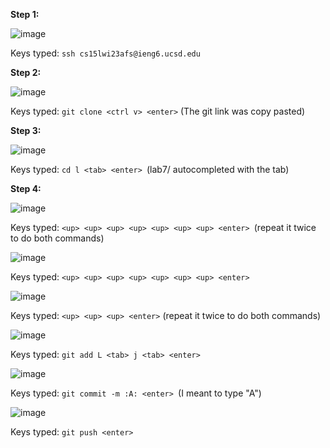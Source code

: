 **Step 1:** 

![image](https://user-images.githubusercontent.com/56902053/221444206-87e3f2e6-9b51-4a3b-91e9-977dbd0bd680.png)  

Keys typed: `ssh cs15lwi23afs@ieng6.ucsd.edu` <enter>  
  
**Step 2:**  

![image](https://user-images.githubusercontent.com/56902053/221444307-116ead18-4c73-4cf5-a589-8302e1dfc004.png)  
  
Keys typed: `git clone <ctrl v> <enter>` (The git link was copy pasted)
  
**Step 3:**  
  
![image](https://user-images.githubusercontent.com/56902053/221444324-f6d0c35b-74f5-4bde-8b16-79eb1f066a87.png)  
  
Keys typed: `cd l <tab> <enter> `(lab7/ autocompleted with the tab)  
  
**Step 4:**  
  
![image](https://user-images.githubusercontent.com/56902053/221444366-d9cb44f7-5d4b-47c9-b3ec-2d5afb400224.png)  
  
Keys typed: `<up> <up> <up> <up> <up> <up> <up> <enter> `(repeat it twice to do both commands)

![image](https://user-images.githubusercontent.com/56902053/221444440-23654aa5-31a6-4a34-a0e0-d7ee559ea007.png)  
  
Keys typed: `<up> <up> <up> <up> <up> <up> <up> <enter> ` 
  
![image](https://user-images.githubusercontent.com/56902053/221444485-7a980192-53c6-41b5-94ad-511583fc6e1b.png)  
  
Keys typed: `<up> <up> <up> <enter>` (repeat it twice to do both commands)

![image](https://user-images.githubusercontent.com/56902053/221444523-47d46c0f-0252-43ac-9879-2c7b501c3745.png)  
  
Keys typed: `git add L <tab> j <tab> <enter> ` 
  
![image](https://user-images.githubusercontent.com/56902053/221444682-feb5ce86-4106-4253-8b22-73cfee0c261b.png)  
  
Keys typed: `git commit -m :A: <enter> `(I meant to type "A")  
  
![image](https://user-images.githubusercontent.com/56902053/221444712-2f1bba47-96a2-424b-b022-ff34160e6b60.png)  
  
Keys typed: `git push <enter>`
